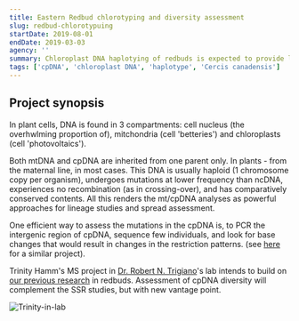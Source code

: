 ```yaml
---
title: Eastern Redbud chlorotyping and diversity assessment 
slug: redbud-chlorotypuing
startDate: 2019-08-01
endDate: 2019-03-03
agency: ''
summary: Chloroplast DNA haplotying of redbuds is expected to provide lineage and spread data, inaccessible with nuclear DNA SSRs.
tags: ['cpDNA', 'chloroplast DNA', 'haplotype', 'Cercis canadensis']
---
```


Project synopsis
--------

In plant cells, DNA is found in 3 compartments: cell nucleus (the overhwlming proportion of), mitchondria (cell 'betteries') and chloroplasts (cell 'photovoltaics'). 

Both mtDNA and cpDNA are inherited from one parent only. In plants - from the maternal line, in most cases. This DNA is usually haploid (1 chromosome copy per organism), undergoes mutations at lower frequency than ncDNA, experiences no recombination (as in crossing-over), and has comparatively conserved contents. All this renders the mt/cpDNA analyses as powerful approaches for lineage studies and spread assessment.

One efficient way to assess the mutations in the cpDNA is, to PCR the intergenic region of cpDNA, sequence few individuals, and look for base changes that would result in changes in the restriction patterns. (see [here](https://journals.plos.org/plosone/article?id=10.1371/journal.pone.0205407) for a similar project).

Trinity Hamm's MS project in [Dr. Robert N. Trigiano](https://epp.tennessee.edu/people/directory/dr-robert-trigiano/)'s lab intends to build on [our previous research](database\projects\Redbud-SSRs.md) in redbuds. Assessment of cpDNA diversity will complement the SSR studies, but with new vantage point.

![Trinity-in-lab](static\pics\trigiano32.jpg)